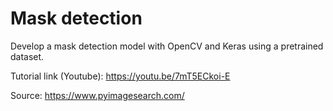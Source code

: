 # Mask detection 

Develop a mask detection model with OpenCV and Keras using a pretrained dataset.

Tutorial link (Youtube): https://youtu.be/7mT5ECkoi-E

Source: https://www.pyimagesearch.com/
